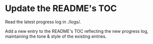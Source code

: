 # Update the README's TOC

Read the latest progress log in ./logs/.

Add a new entry to the README's TOC reflecting the new progress log, maintaining the tone & style of the existing entries.
